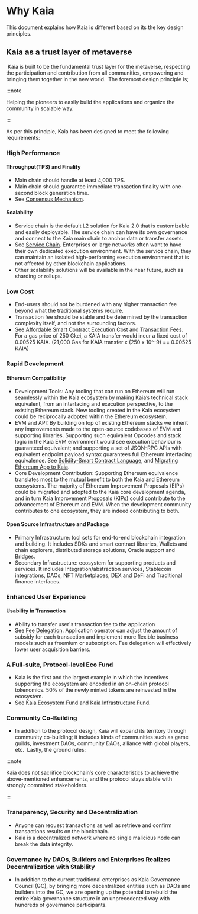 # Why Kaia

This document explains how Kaia is different based on its the key design principles.

## Kaia as a trust layer of metaverse <a id="kaia-as-a-trust-layer-of-metaverse"></a>

​
Kaia is built to be the fundamental trust layer for the metaverse, respecting the participation and contribution from all communities, empowering and bringing them together in the new world.
​
The foremost design principle is;

:::note

Helping the pioneers to easily build the applications and organize the community in scalable way.

:::

As per this principle, Kaia has been designed to meet the following requirements:
​

### High Performance <a id="high-performance"></a>

#### Throughput(TPS) and Finality <a id="throughput-and-finality"></a>

- Main chain should handle at least 4,000 TPS.
- Main chain should guarantee immediate transaction finality with one-second block generation time.
- See [Consensus Mechanism].
  ​

#### Scalability <a id="scalability"></a>

- Service chain is the default <LinkWithTooltip tooltip="L2 (level 2) blockchains act as an additional<br />  layer that helps the main blockchain handle<br />  more transactions more efficiently.">L2</LinkWithTooltip> solution for Kaia 2.0 that is customizable and easily deployable. The service chain can have its own governance and connect to the Kaia main chain to anchor data or transfer assets.
- See [Service Chain]. Enterprises or large networks often want to have their own dedicated execution environment. With the service chain, they can maintain an isolated high-performing execution environment that is not affected by other blockchain applications.
- Other scalability solutions will be available in the near future, such as sharding or rollups.
  ​

### Low Cost  <a id="low-cost"></a>

- End-users should not be burdened with any higher transaction fee beyond what the traditional systems require.
- Transaction fee should be stable and be determined by the transaction complexity itself, and not the surrounding factors.
- See [Affordable Smart Contract Execution Cost] and [Transaction Fees]. For a gas price of 250 Gkei, a <LinkWithTooltip tooltip="The native token of the Kaia blockchain.">KAIA</LinkWithTooltip> transfer would incur a fixed cost of 0.00525 KAIA. (21,000 Gas for KAIA transfer x (250 x 10^-9) == 0.00525 KAIA)
  ​

### Rapid Development <a id="rapid-development"></a>

#### Ethereum Compatibility <a id="ethereum-compatibility"></a>

- Development Tools: Any tooling that can run on Ethereum will run seamlessly within the Kaia ecosystem by making Kaia’s technical stack equivalent, from an interfacing and execution
  perspective, to the existing Ethereum stack. New tooling created in the Kaia ecosystem could be reciprocally adopted within the Ethereum ecosystem.
- EVM and API: By building on top of existing Ethereum stacks we inherit any improvements made to the open-source codebases of EVM and supporting libraries. Supporting such equivalent Opcodes and stack logic in the Kaia EVM environment would see execution behaviour is guaranteed equivalent; and supporting a set of JSON-RPC APIs with equivalent endpoint payload syntax guarantees full Ethereum interfacing equivalence. See [Solidity-Smart Contract Language], and [Migrating Ethereum App to Kaia].
- Core Development Contribution: Supporting Ethereum equivalence translates most to the mutual benefit to both the Kaia and Ethereum ecosystems. The majority of Ethereum Improvement Proposals (EIPs) could be migrated and adopted to the Kaia core development agenda, and in turn Kaia Improvement Proposals (KIPs) could contribute to the advancement of Ethereum and EVM. When the development community contributes to one ecosystem, they are indeed contributing to both.
  ​

#### Open Source Infrastructure and Package <a id="open-source-infrastructure-and-package"></a>

- Primary Infrastructure: tool sets for end-to-end blockchain integration and building. It includes SDKs and smart contract libraries, Wallets and chain explorers, distributed storage solutions, Oracle support and Bridges.
- Secondary Infrastructure: ecosystem for supporting products and services. It includes Integration/abstraction services, Stablecoin integrations, DAOs, NFT Marketplaces, DEX and DeFi and Traditional finance interfaces.
  ​

### Enhanced User Experience <a id="enhanced-user-experience"></a>

#### Usability in Transaction <a id="usability-in-transaction"></a>

- Ability to transfer user's transaction fee to the application
- See [Fee Delegation]. Application operator can adjust the amount of subsidy for each transaction and implement more flexible business models such as freemium or subscription. Fee delegation will effectively lower user acquisition barriers.
  ​
  ​

### A Full-suite, Protocol-level Eco Fund <a id="contribution-reward"></a>

- Kaia is the first and the largest example in which the incentives supporting the ecosystem are encoded in an on-chain protocol tokenomics. 50% of the newly minted tokens are reinvested in the ecosystem.
- See [Kaia Ecosystem Fund](token-economy.md#kaia-ecosystem-fund) and [Kaia Infrastructure Fund](token-economy.md#kaia-infrastructure-fund).
  ​
  ​

### Community Co-Building <a id="community-co-building"></a>

- In addition to the protocol design, Kaia will expand its territory through community co-building; it includes kinds of communities such as game guilds, investment DAOs, community DAOs, alliance with global players, etc.
  ​
  Lastly, the ground rules:
  ​

:::note

Kaia does not sacrifice blockchain’s core characteristics to achieve the above-mentioned enhancements, and the protocol stays stable with strongly committed stakeholders.

:::

### Transparency, Security and Decentralization <a id="transparency-security-and-decentralization"></a>

- Anyone can request transactions as well as retrieve and confirm transactions results on the blockchain.
- Kaia is a decentralized network where no single malicious node can break the data integrity.
  ​

### Governance by DAOs, Builders and Enterprises Realizes Decentralization with Stability <a id="governance-by-trusted-entities"></a>

- In addition to the current traditional enterprises as Kaia Governance Council (GC), by bringing more decentralized entities such as DAOs and builders into the GC, we are opening up the potential to rebuild the entire Kaia governance structure in an unprecedented way with hundreds of governance participants.

[Decoupling of Key Pairs from Addresses]: ./accounts.md#decoupling-key-pairs-from-addresses
[Multiple Key Pairs and Role-Based Keys]: ./accounts.md#multiple-key-pairs-and-role-based-keys
[Human-Readable Address]: ./accounts.md#human-readable-address-hra
[Consensus Mechanism]: ./consensus-mechanism.md
[Affordable Smart Contract Execution Cost]: computation/kaia-smart-contract.md#affordable-smart-contract-execution-cost
[Transaction Fees]: transaction-fees/transaction-fees.md
[Fee Delegation]: ./transactions/transactions.md#fee-delegation
[Service Chain]: ./scaling-solutions.md#service-chain
[Solidity-Smart Contract Language]: ../build/smart-contracts/solidity-smart-contract-language.md
[Truffle]: ../build/smart-contracts/ide-and-tools/truffle.md
[Migrating Ethereum App to Kaia]: ../build/tutorials/migrating-ethereum-app-to-kaia.md
[Incentive Program]: ./token-economy.md
